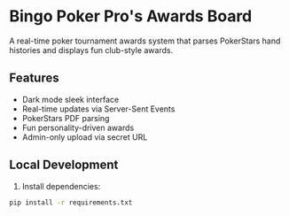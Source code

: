 # Bingo Poker Pro's Awards Board

A real-time poker tournament awards system that parses PokerStars hand histories and displays fun club-style awards.

## Features

- Dark mode sleek interface
- Real-time updates via Server-Sent Events
- PokerStars PDF parsing
- Fun personality-driven awards
- Admin-only upload via secret URL

## Local Development

1. Install dependencies:
```bash
pip install -r requirements.txt